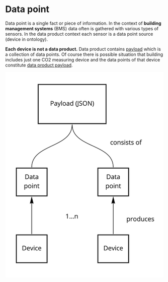 # Data point

Data point is a single fact or piece of information. In the context of **building management systems** \(BMS\) data often is gathered with various types of sensors. In the data product context each sensor is a data point source \(device in ontology\). 

**Each device is not a data product.** Data product contains [payload](payload.md) which is a collection of data points. Of course there is possible situation that building includes just one CO2 measuring device and the data points of that device constitute [data product payload](payload.md).

![](../.gitbook/assets/payload-1.jpg)

